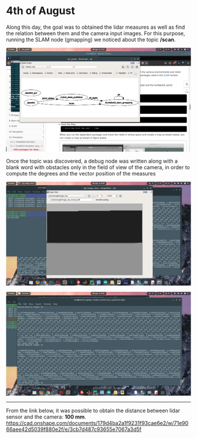 # 4th of August

Along this day, the goal was to obtained the lidar measures as well as find the relation between them and the camera input images. For this purpose, running the SLAM node (gmapping) we noticed about the topic **/scan**.

![alt text](https://github.com/vmarlasco/hello-world/blob/journalist/journal/08_04/Screenshot%20from%202018-08-04%2017-22-23.png
 "topic discover")
 
Once the topic was discovered, a debug node was written along with a blank word with obstacles only in the field of view of the camera, in order to compute the degrees and the vector position of the measures

![alt text](https://github.com/vmarlasco/hello-world/blob/journalist/journal/08_04/Screenshot%20from%202018-08-04%2019-49-32.png
 "topic discover")
 
 ![alt text](https://github.com/vmarlasco/hello-world/blob/journalist/journal/08_04/Screenshot%20from%202018-08-04%2019-50-11.png
 "topic discover")
 
 ---------------------------------------------------------------------------------------------------------------------------------
 From the link below, it was possible to obtain the distance between lidar sensor and the camera: **100 mm**.
 https://cad.onshape.com/documents/179d4ba2a1f9231f93cae6e2/w/71e9066aee42d5039f880e2f/e/3cb7d487c93655e7067a3d5f
